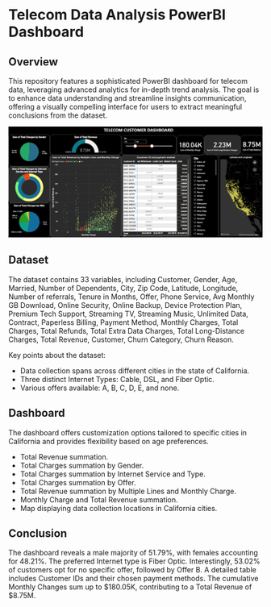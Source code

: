 # Telecom Data Analysis PowerBI Dashboard

## Overview

This repository features a sophisticated PowerBI dashboard for telecom data, leveraging advanced analytics for in-depth trend analysis. The goal is to enhance data understanding and streamline insights communication, offering a visually compelling interface for users to extract meaningful conclusions from the dataset.

![tc](tc_ss.png)

## Dataset

The dataset contains 33 variables, including Customer, Gender, Age, Married, Number of Dependents, City, Zip Code, Latitude, Longitude, Number of referrals, Tenure in Months, Offer, Phone Service, Avg Monthly GB Download, Online Security, Online Backup, Device Protection Plan, Premium Tech Support, Streaming TV, Streaming Music, Unlimited Data, Contract, Paperless Billing, Payment Method, Monthly Charges, Total Charges, Total Refunds, Total Extra Data Charges, Total Long-Distance Charges, Total Revenue, Customer, Churn Category, Churn Reason.

Key points about the dataset:

- Data collection spans across different cities in the state of California.
- Three distinct Internet Types: Cable, DSL, and Fiber Optic.
- Various offers available: A, B, C, D, E, and none.

## Dashboard

The dashboard offers customization options tailored to specific cities in California and provides flexibility based on age preferences.

- Total Revenue summation.
- Total Charges summation by Gender.
- Total Charges summation by Internet Service and Type.
- Total Charges summation by Offer.
- Total Revenue summation by Multiple Lines and Monthly Charge.
- Monthly Charge and Total Revenue summation.
- Map displaying data collection locations in California cities.

## Conclusion

The dashboard reveals a male majority of 51.79%, with females accounting for 48.21%. The preferred Internet type is Fiber Optic. Interestingly, 53.02% of customers opt for no specific offer, followed by Offer B. A detailed table includes Customer IDs and their chosen payment methods. The cumulative Monthly Changes sum up to $180.05K, contributing to a Total Revenue of $8.75M.
